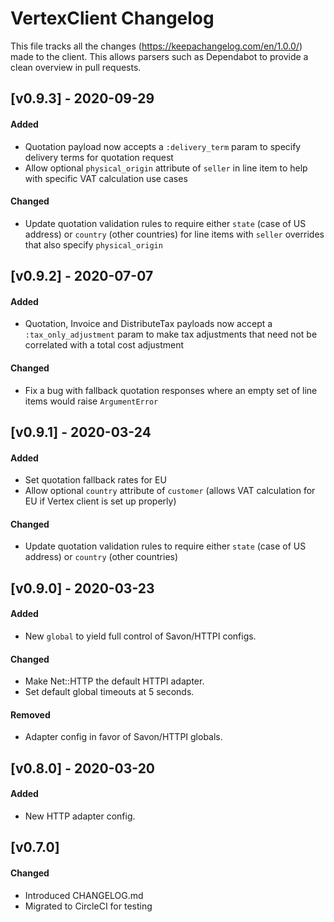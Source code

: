 # VertexClient Changelog

This file tracks all the changes (https://keepachangelog.com/en/1.0.0/) made to the client. This allows parsers such as Dependabot to provide a clean overview in pull requests.

## [v0.9.3] - 2020-09-29

#### Added

- Quotation payload now accepts a `:delivery_term` param to specify delivery terms for quotation request
- Allow optional `physical_origin` attribute of `seller` in line item to help with specific VAT calculation use cases

#### Changed

- Update quotation validation rules to require either `state` (case of US address) or `country` (other countries) for line items with `seller` overrides that also specify `physical_origin`

## [v0.9.2] - 2020-07-07

#### Added

- Quotation, Invoice and DistributeTax payloads now accept a `:tax_only_adjustment` param to make tax adjustments that need not be correlated with a total cost adjustment

#### Changed

- Fix a bug with fallback quotation responses where an empty set of line items would raise `ArgumentError`

## [v0.9.1] - 2020-03-24

#### Added

- Set quotation fallback rates for EU
- Allow optional `country` attribute of `customer` (allows VAT calculation for EU if Vertex client is set up properly)

#### Changed

- Update quotation validation rules to require either `state` (case of US address) or `country` (other countries)


## [v0.9.0] - 2020-03-23

#### Added

- New `global` to yield full control of Savon/HTTPI configs.

#### Changed

- Make Net::HTTP the default HTTPI adapter.
- Set default global timeouts at 5 seconds.

#### Removed

- Adapter config in favor of Savon/HTTPI globals.


## [v0.8.0] - 2020-03-20

#### Added

- New HTTP adapter config.


## [v0.7.0]

#### Changed

- Introduced CHANGELOG.md
- Migrated to CircleCI for testing

